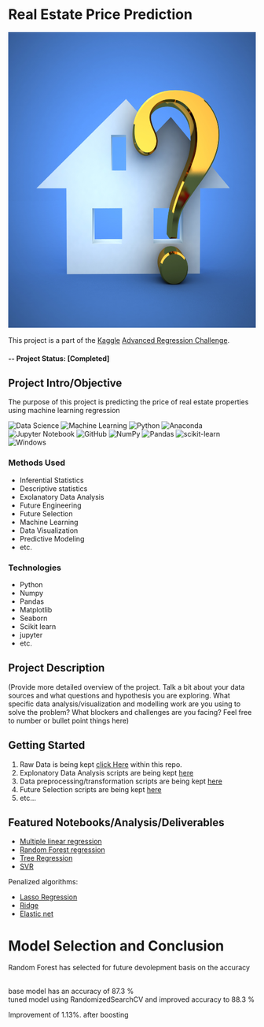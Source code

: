 # Real Estate Price Prediction
<img src="realEstate.jpg" height="600" width="720">

This project is a part of the [Kaggle](https://www.kaggle.com/) [Advanced Regression Challenge](https://www.kaggle.com/c/house-prices-advanced-regression-techniques).

#### -- Project Status: [Completed]

## Project Intro/Objective
The purpose of this project is predicting the price of real estate properties using machine learning regression

![Data Science](https://img.shields.io/badge/%20-%20Data%20Science-blueviolet?style=for-the-badge)
![Machine Learning](https://img.shields.io/badge/%20-Machine%20Learning-important?style=for-the-badge)
![Python](https://img.shields.io/badge/python-3670A0?style=for-the-badge&logo=python&logoColor=ffdd54)
![Anaconda](https://img.shields.io/badge/Anaconda-%2344A833.svg?style=for-the-badge&logo=anaconda&logoColor=white)
![Jupyter Notebook](https://img.shields.io/badge/jupyter-%23FA0F00.svg?style=for-the-badge&logo=jupyter&logoColor=white)
![GitHub](https://img.shields.io/badge/github-%23121011.svg?style=for-the-badge&logo=github&logoColor=white)
![NumPy](https://img.shields.io/badge/numpy-%23013243.svg?style=for-the-badge&logo=numpy&logoColor=white)
![Pandas](https://img.shields.io/badge/pandas-%23150458.svg?style=for-the-badge&logo=pandas&logoColor=white)
![scikit-learn](https://img.shields.io/badge/scikit--learn-%23F7931E.svg?style=for-the-badge&logo=scikit-learn&logoColor=white)
![Windows](https://img.shields.io/badge/Windows-0078D6?style=for-the-badge&logo=windows&logoColor=white)

### Methods Used
* Inferential Statistics
* Descriptive statistics
* Exolanatory Data Analysis
* Future Engineering
* Future Selection
* Machine Learning
* Data Visualization
* Predictive Modeling
* etc.

### Technologies
* Python
* Numpy
* Pandas
* Matplotlib
* Seaborn
* Scikit learn
* jupyter
* etc. 

## Project Description
(Provide more detailed overview of the project.  Talk a bit about your data sources and what questions and hypothesis you are exploring. What specific data analysis/visualization and modelling work are you using to solve the problem? What blockers and challenges are you facing?  Feel free to number or bullet point things here)


## Getting Started

1. Raw Data is being kept [click Here](https://github.com/Muhliscm/dsProjects/tree/main/30052021%20Housing%20data%20Kaggle/2.Prepared%20Data/house-prices-advanced-regression-techniques) within this repo.
2. Explonatory Data Analysis scripts are being kept [here](https://github.com/Muhliscm/dsProjects/blob/main/30052021%20Housing%20data%20Kaggle/8.%20Pipline/eda/20210817%20Eda-House_price_prediction_kaggle.ipynb)
3. Data preprocessing/transformation scripts are being kept [here](https://github.com/Muhliscm/dsProjects/blob/main/30052021%20Housing%20data%20Kaggle/8.%20Pipline/future%20engineering/20210818%20FE-House_price_prediction_kaggle.ipynb)
4. Future Selection scripts are being kept [here](https://github.com/Muhliscm/dsProjects/blob/main/30052021%20Housing%20data%20Kaggle/8.%20Pipline/future%20selection/20210818%20FS-House_price_prediction_kaggle.ipynb)
5. etc...


## Featured Notebooks/Analysis/Deliverables


   * [Multiple linear regression](https://github.com/Muhliscm/dsProjects/blob/main/30052021%20Housing%20data%20Kaggle/8.%20Pipline/model%20building%20and%20deployment/20210819%20Linear%20regression%20-House_price_prediction_kaggle%20Linear%20regression.ipynb)
   * [Random Forest regression](https://github.com/Muhliscm/dsProjects/blob/main/30052021%20Housing%20data%20Kaggle/8.%20Pipline/model%20building%20and%20deployment/20210309-random%20forest.ipynb)
   * [Tree Regression](https://github.com/Muhliscm/dsProjects/blob/main/30052021%20Housing%20data%20Kaggle/8.%20Pipline/model%20building%20and%20deployment/20210309-regression%20tree.ipynb)
   * [SVR](https://github.com/Muhliscm/dsProjects/blob/main/30052021%20Housing%20data%20Kaggle/8.%20Pipline/model%20building%20and%20deployment/20210309-SVR.ipynb)

   Penalized algorithms:
   * [Lasso Regression](https://github.com/Muhliscm/dsProjects/blob/main/30052021%20Housing%20data%20Kaggle/8.%20Pipline/model%20building%20and%20deployment/20210904-Lasso.ipynb)
   * [Ridge](https://github.com/Muhliscm/dsProjects/blob/main/30052021%20Housing%20data%20Kaggle/8.%20Pipline/model%20building%20and%20deployment/20210904-Ridge.ipynb)
   * [Elastic net](https://github.com/Muhliscm/dsProjects/blob/main/30052021%20Housing%20data%20Kaggle/8.%20Pipline/model%20building%20and%20deployment/20210904-Elastic%20net.ipynb)
   

# Model Selection and Conclusion

Random Forest has selected for future devolepment basis on the accuracy

<br>base model has an accuracy of 87.3 %
<br> tuned model using RandomizedSearchCV and improved accuracy to 88.3 %

Improvement of 1.13%. after boosting

